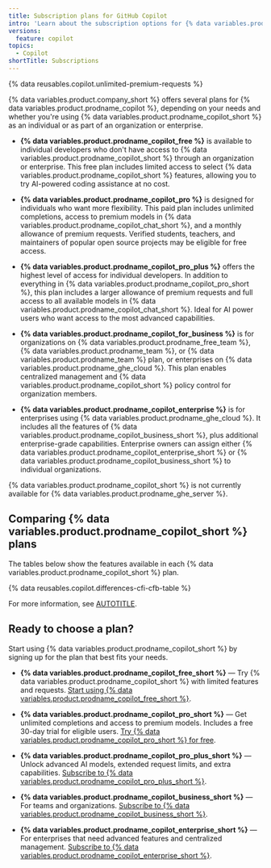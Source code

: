 ```yaml
---
title: Subscription plans for GitHub Copilot
intro: 'Learn about the subscription options for {% data variables.product.prodname_copilot_short %}.'
versions:
  feature: copilot
topics:
  - Copilot
shortTitle: Subscriptions
---
```


<!-- expires 2025-05-05 -->
{% data reusables.copilot.unlimited-premium-requests %}
<!-- end expires 2025-05-05 -->

{% data variables.product.company_short %} offers several plans for {% data variables.product.prodname_copilot %}, depending on your needs and whether you're using {% data variables.product.prodname_copilot_short %} as an individual or as part of an organization or enterprise.

* **{% data variables.product.prodname_copilot_free %}** is available to individual developers who don't have access to {% data variables.product.prodname_copilot_short %} through an organization or enterprise. This free plan includes limited access to select {% data variables.product.prodname_copilot_short %} features, allowing you to try AI-powered coding assistance at no cost.

* **{% data variables.product.prodname_copilot_pro %}** is designed for individuals who want more flexibility. This paid plan includes unlimited completions, access to premium models in {% data variables.product.prodname_copilot_chat_short %}, and a monthly allowance of premium requests. Verified students, teachers, and maintainers of popular open source projects may be eligible for free access.

* **{% data variables.product.prodname_copilot_pro_plus %}** offers the highest level of access for individual developers. In addition to everything in {% data variables.product.prodname_copilot_pro_short %}, this plan includes a larger allowance of premium requests and full access to all available models in {% data variables.product.prodname_copilot_chat_short %}. Ideal for AI power users who want access to the most advanced capabilities.

* **{% data variables.product.prodname_copilot_for_business %}** is for organizations on {% data variables.product.prodname_free_team %}, {% data variables.product.prodname_team %}, or {% data variables.product.prodname_team %} plan, or enterprises on {% data variables.product.prodname_ghe_cloud %}. This plan enables centralized management and {% data variables.product.prodname_copilot_short %} policy control for organization members.

* **{% data variables.product.prodname_copilot_enterprise %}** is for enterprises using {% data variables.product.prodname_ghe_cloud %}. It includes all the features of {% data variables.product.prodname_copilot_business_short %}, plus additional enterprise-grade capabilities. Enterprise owners can assign either {% data variables.product.prodname_copilot_enterprise_short %} or {% data variables.product.prodname_copilot_business_short %} to individual organizations.

{% data variables.product.prodname_copilot_short %} is not currently available for {% data variables.product.prodname_ghe_server %}.

## Comparing {% data variables.product.prodname_copilot_short %} plans

The tables below show the features available in each {% data variables.product.prodname_copilot_short %} plan.

{% data reusables.copilot.differences-cfi-cfb-table %}

For more information, see [AUTOTITLE](/copilot/about-github-copilot/github-copilot-features).

## Ready to choose a plan?

Start using {% data variables.product.prodname_copilot_short %} by signing up for the plan that best fits your needs.

* **{% data variables.product.prodname_copilot_free_short %}** — Try {% data variables.product.prodname_copilot_short %} with limited features and requests. [Start using {% data variables.product.prodname_copilot_free_short %}](https://github.com/copilot).

* **{% data variables.product.prodname_copilot_pro_short %}** — Get unlimited completions and access to premium models. Includes a free 30-day trial for eligible users. [Try {% data variables.product.prodname_copilot_pro_short %} for free](https://github.com/github-copilot/signup?ref_cta=Copilot+trial&ref_loc=about+github+copilot&ref_page=docs).

* **{% data variables.product.prodname_copilot_pro_plus_short %}** — Unlock advanced AI models, extended request limits, and extra capabilities. [Subscribe to {% data variables.product.prodname_copilot_pro_plus_short %}](https://github.com/github-copilot/signup?ref_cta=Copilot+Pro%2B&ref_loc=subscriptions+page&ref_page=docs).

* **{% data variables.product.prodname_copilot_business_short %}** — For teams and organizations. [Subscribe to {% data variables.product.prodname_copilot_business_short %}](https://github.com/github-copilot/purchase?priority=business&cft=copilot_li.copilot_plans.cfb).

* **{% data variables.product.prodname_copilot_enterprise_short %}** — For enterprises that need advanced features and centralized management. [Subscribe to {% data variables.product.prodname_copilot_enterprise_short %}](https://github.com/github-copilot/purchase?priority=enterprise&cft=copilot_li.copilot_plans.ce).
